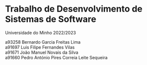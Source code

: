 # Trabalho de Desenvolvimento de Sistemas de Software 
Universidade do Minho 2022/2023

a93258 Bernardo Garcia Freitas Lima\
a91697 Luis Filipe Fernandes Vilas\
a91671 João Manuel Novais da Silva\
a91660 Pedro António Pires Correia Leite Sequeira
